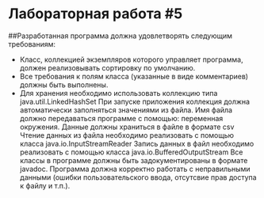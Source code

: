 # Лабораторная работа #5
##Разработанная программа должна удовлетворять следующим требованиям:
- Класс, коллекцией экземпляров которого управляет программа, должен реализовывать сортировку по умолчанию.
- Все требования к полям класса (указанные в виде комментариев) должны быть выполнены.
- Для хранения необходимо использовать коллекцию типа java.util.LinkedHashSet
При запуске приложения коллекция должна автоматически заполняться значениями из файла.
Имя файла должно передаваться программе с помощью: переменная окружения.
Данные должны храниться в файле в формате csv
Чтение данных из файла необходимо реализовать с помощью класса java.io.InputStreamReader
Запись данных в файл необходимо реализовать с помощью класса java.io.BufferedOutputStream
Все классы в программе должны быть задокументированы в формате javadoc.
Программа должна корректно работать с неправильными данными (ошибки пользовательского ввода, отсутсвие прав доступа к файлу и т.п.).
